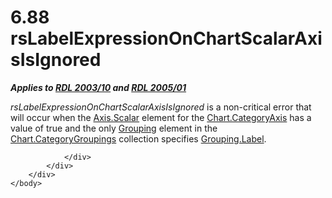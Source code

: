 <html dir="LTR" xmlns:mshelp="http://msdn.microsoft.com/mshelp" xmlns:ddue="http://ddue.schemas.microsoft.com/authoring/2003/5" xmlns:xlink="http://www.w3.org/1999/xlink" xmlns:tool="http://www.microsoft.com/tooltip">
    <head>
        <meta http-equiv="Content-Type" content="text/html; CHARSET=utf-8"></meta>
        <meta name="save" content="history"></meta>
        <title>6.88 rsLabelExpressionOnChartScalarAxisIsIgnored</title>
        <xml>
            <mshelp:toctitle title="6.88 rsLabelExpressionOnChartScalarAxisIsIgnored"></mshelp:toctitle>
            <mshelp:rltitle title="[MS-RDL]: rsLabelExpressionOnChartScalarAxisIsIgnored"></mshelp:rltitle>
            <mshelp:keyword index="A" term="dc0c2702-9e6f-4235-826f-5f3193864533"></mshelp:keyword>
            <mshelp:attr name="DCSext.ContentType" value="open specification"></mshelp:attr>
            <mshelp:attr name="AssetID" value="dc0c2702-9e6f-4235-826f-5f3193864533"></mshelp:attr>
            <mshelp:attr name="TopicType" value="kbRef"></mshelp:attr>
            <mshelp:attr name="DCSext.Title" value="[MS-RDL]: rsLabelExpressionOnChartScalarAxisIsIgnored" />
        </xml>
    </head>
    <body>
        <div id="header">
            <h1 class="heading">6.88 rsLabelExpressionOnChartScalarAxisIsIgnored</h1>
        </div>
        <div id="mainSection">
            <div id="mainBody">
                <div id="allHistory" class="saveHistory"></div>
                <div id="sectionSection0" class="section" name="collapseableSection">
                    

<p><b><i>Applies to </i></b><a href="a7e2ad00-07c8-4f6d-80ab-3ad55df7b233.htm"><b><i>RDL 2003/10</i></b></a><b>
<i>and </i></b><a href="3ebe2912-4958-4832-b391-cad1f5e13338.htm"><b><i>RDL 2005/01</i></b></a></p>

<p><i>rsLabelExpressionOnChartScalarAxisIsIgnored</i> is a
non-critical error that will occur when the <a href="e67f5961-5fef-4b43-b659-3864e2b34ef0.htm">Axis.Scalar</a> element for
the <a href="e794e542-d9d0-4170-8ad4-f7f966574c4e.htm">Chart.CategoryAxis</a>
has a value of true and the only <a href="7d574154-eefe-4fc1-8b78-3a18b9350e87.htm">Grouping</a> element in the <a href="5e7a3abe-3cf7-4b98-bba6-8d1aad390416.htm">Chart.CategoryGroupings</a>
collection specifies <a href="7102f490-2a61-4636-acee-91f071078430.htm">Grouping.Label</a>.</p>


                </div>
            </div>
        </div>
    </body>
</html>